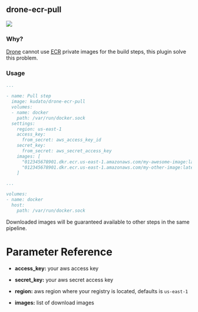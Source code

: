 ## drone-ecr-pull

[![](https://images.microbadger.com/badges/image/kudato/drone-ecr-pull.svg)](https://microbadger.com/images/kudato/drone-ecr-pull "Get information about this image.")

### Why?

[Drone](https://drone.io/) cannot use [ECR](https://aws.amazon.com/ru/ecr/) private images for the build steps, this plugin solve this problem.

### Usage

```yaml
...

- name: Pull step
  image: kudato/drone-ecr-pull
  volumes:
  - name: docker
    path: /var/run/docker.sock
  settings:
    region: us-east-1
    access_key:
      from_secret: aws_access_key_id
    secret_key:
      from_secret: aws_secret_access_key
    images: [
      "012345678901.dkr.ecr.us-east-1.amazonaws.com/my-awesome-image:latest",
      "012345678901.dkr.ecr.us-east-1.amazonaws.com/my-other-image:latest"
    ]

...

volumes:
- name: docker
  host:
    path: /var/run/docker.sock
```

Downloaded images will be guaranteed available to other steps in the same pipeline.

# Parameter Reference

- **access_key:** your aws access key

- **secret_key:** your aws secret access key

- **region:** aws region where your registry is located, defaults is `us-east-1`

- **images:** list of download images

